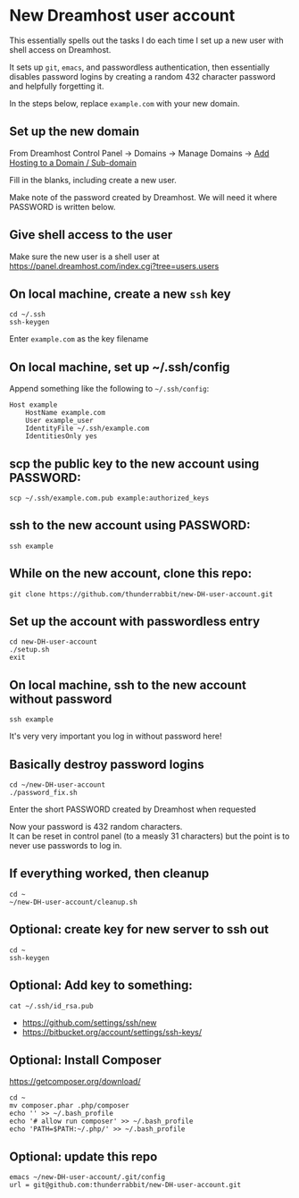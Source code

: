 # New Dreamhost user account

This essentially spells out the tasks I do each time I set up a new user with shell access on Dreamhost.

It sets up `git`, `emacs`, and passwordless authentication, then essentially disables password logins by creating a random 432 character password and helpfully forgetting it.

In the steps below, replace `example.com` with your new domain.

## Set up the new domain

From Dreamhost Control Panel -> Domains -> Manage Domains -> [Add Hosting to a Domain / Sub-domain](https://panel.dreamhost.com/index.cgi?tree=domain.manage&current_step=Index&next_step=ShowAddhttp&domain=)

Fill in the blanks, including create a new user.

Make note of the password created by Dreamhost.  We will need it where PASSWORD is written below.

## Give shell access to the user

Make sure the new user is a shell user at https://panel.dreamhost.com/index.cgi?tree=users.users

## On local machine, create a new `ssh` key
    cd ~/.ssh
    ssh-keygen

Enter `example.com` as the key filename

## On local machine, set up ~/.ssh/config

Append something like the following to `~/.ssh/config`:

    Host example
        HostName example.com
        User example_user
        IdentityFile ~/.ssh/example.com
        IdentitiesOnly yes

## scp the public key to the new account using PASSWORD:

    scp ~/.ssh/example.com.pub example:authorized_keys

## ssh to the new account using PASSWORD:

    ssh example

## While on the new account, clone this repo:

    git clone https://github.com/thunderrabbit/new-DH-user-account.git

## Set up the account with passwordless entry

    cd new-DH-user-account
    ./setup.sh
    exit

## On local machine, ssh to the new account without password

    ssh example

It's very very important you log in without password here!

## Basically destroy password logins

    cd ~/new-DH-user-account
    ./password_fix.sh

Enter the short PASSWORD created by Dreamhost when requested

Now your password is 432 random characters.  
It can be reset in control panel (to a measly 31 characters) but
the point is to never use passwords to log in.

## If everything worked, then cleanup

    cd ~
    ~/new-DH-user-account/cleanup.sh

## Optional: create key for new server to ssh out

    cd ~
    ssh-keygen

## Optional: Add key to something:

    cat ~/.ssh/id_rsa.pub

* https://github.com/settings/ssh/new
* https://bitbucket.org/account/settings/ssh-keys/

## Optional: Install Composer

https://getcomposer.org/download/

    cd ~
    mv composer.phar .php/composer
    echo '' >> ~/.bash_profile
    echo '# allow run composer' >> ~/.bash_profile
    echo 'PATH=$PATH:~/.php/' >> ~/.bash_profile

## Optional: update this repo

    emacs ~/new-DH-user-account/.git/config
    url = git@github.com:thunderrabbit/new-DH-user-account.git
